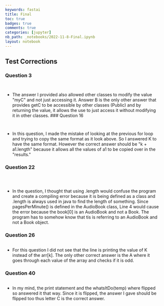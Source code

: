 ```yaml
---
keywords: fastai
title: Final
toc: true 
badges: true
comments: true
categories: [jupyter]
nb_path: _notebooks/2022-11-8-Final.ipynb
layout: notebook
---
```


<!--
#################################################
### THIS FILE WAS AUTOGENERATED! DO NOT EDIT! ###
#################################################
# file to edit: _notebooks/2022-11-8-Final.ipynb
-->

<div class="container" id="notebook-container">
        
<div class="cell border-box-sizing text_cell rendered"><div class="inner_cell">
<div class="text_cell_render border-box-sizing rendered_html">
<h2 id="Test-Corrections">Test Corrections<a class="anchor-link" href="#Test-Corrections"> </a></h2><h3 id="Question-3">Question 3<a class="anchor-link" href="#Question-3"> </a></h3><p><img src="https://github.com/Reem57/blog_new/blob/master/images/Q3.png?raw=true" alt=""></p>
<p><img src="https://github.com/Reem57/blog_new/blob/master/images/Q3a.png?raw=true" alt=""></p>
<ul>
<li>The answer I provided also allowed other classes to modify the value "myC" and not just accessing it. Answer B is the only other answer that provides getC to be accessible by other classes (Public) and by returning the value, it allows the use to just access it without modifying it in other classes.
### Question 16</li>
</ul>
<p><img src="https://github.com/Reem57/blog_new/blob/master/images/Q16.png?raw=true" alt=""></p>
<p><img src="https://github.com/Reem57/blog_new/blob/master/images/Q16a.png?raw=true" alt=""></p>
<ul>
<li>In this question, I made the mistake of looking at the previous for loop and trying to copy the same format as it look above. So I answered K to have the same format. However the  correct answer should be "k + a1.length" because it allows all the values of a1 to be copied over in the "results."</li>
</ul>
<h3 id="Question-22">Question 22<a class="anchor-link" href="#Question-22"> </a></h3><p><img src="https://github.com/Reem57/blog_new/blob/master/images/Q221.png?raw=true" alt=""></p>
<p><img src="https://github.com/Reem57/blog_new/blob/master/images/Q222.png?raw=true" alt=""></p>
<p><img src="https://github.com/Reem57/blog_new/blob/master/images/Q22a.png?raw=true" alt=""></p>
<ul>
<li>In the question, I thought that using .length would confuse the program and create a compiling error because it is being defined as a class and .length is always used in java to find the length of something. Since pagesPerMinute() is defined in the AudioBook class, Line 4 would cause the error because the book[0] is an AudioBook and not a Book. The program has to somehow know that tis is referring to an AudioBook and not a Book object. </li>
</ul>
<h3 id="Question-26">Question 26<a class="anchor-link" href="#Question-26"> </a></h3><p><img src="https://github.com/Reem57/blog_new/blob/master/images/Q26.png?raw=true" alt=""></p>
<ul>
<li>For this question I did not see that the line is printing the value of K instead of the arr[k]. The only other correct answer is the A where it goes through each value of the array and checks if it is odd.</li>
</ul>
<h3 id="Question-40">Question 40<a class="anchor-link" href="#Question-40"> </a></h3><p><img src="https://github.com/Reem57/blog_new/blob/master/images/Q40.png?raw=true" alt=""></p>
<ul>
<li>In my mind, the print statement and the whatsItDo(temp) where flipped so answered it that way. Since it is flipped, the answer I gave should be flipped too thus letter C is the correct answer. </li>
</ul>

</div>
</div>
</div>
</div>
 


